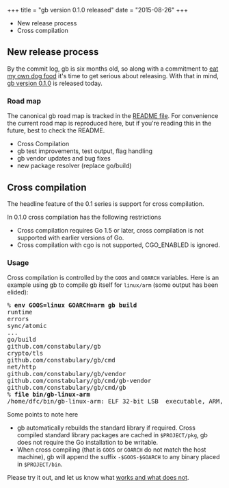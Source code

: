 +++
title = "gb version 0.1.0 released"
date = "2015-08-26"
+++

- New release process
- Cross compilation

<!--more-->

## New release process

By the commit log, gb is six months old, so along with a commitment to [eat my own dog food](http://dave.cheney.net/2015/08/19/using-gb-as-my-every-day-build-tool) it's time to get serious about releasing. With that in mind, [gb version 0.1.0](https://github.com/constabulary/gb/releases/tag/v0.1.0) is released today.

### Road map

The canonical gb road map is tracked in the [README file](https://github.com/constabulary/gb/blob/master/README.md). For convenience the current road map is reproduced here, but if you're reading this in the future, best to check the README.

- Cross Compilation
- gb test improvements, test output, flag handling
- gb vendor updates and bug fixes
- new package resolver (replace go/build)

## Cross compilation

The headline feature of the 0.1 series is support for cross compilation.

In 0.1.0 cross compilation has the following restrictions

- Cross compilation requires Go 1.5 or later, cross compilation is not supported with earlier versions of Go.
- Cross compilation with cgo is not supported, CGO_ENABLED is ignored.

### Usage

Cross compilation is controlled by the `GOOS` and `GOARCH` variables. Here is an example using gb to compile gb itself for `linux/arm` (some output has been elided):
<pre>% <b>env GOOS=linux GOARCH=arm gb build</b>
runtime
errors
sync/atomic
...
go/build
github.com/constabulary/gb
crypto/tls
github.com/constabulary/gb/cmd
net/http
github.com/constabulary/gb/vendor
github.com/constabulary/gb/cmd/gb-vendor
github.com/constabulary/gb/cmd/gb
% <b>file bin/gb-linux-arm</b> 
/home/dfc/bin/gb-linux-arm: ELF 32-bit LSB  executable, ARM, EABI5 version 1 (SYSV), statically linked, not stripped</pre>
Some points to note here

- gb automatically rebuilds the standard library if required. Cross compiled standard library packages are cached in `$PROJECT/pkg`, gb does not require the Go installation to be writable.
- When cross compiling (that is `GOOS` or `GOARCH` do not match the host machine), gb will append the suffix `-$GOOS-$GOARCH` to any binary placed in `$PROJECT/bin`.

Please try it out, and let us know what [works and what does not](https://github.com/constabulary/gb/issues/new).
